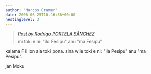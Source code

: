 ```yaml
---
author: "Marcos Cramer"
date: 2008-06-25T10:16:36+00:00
nestinglevel: 3
---
```

> [_Post by Rodrigo PORTELA SÃNCHEZ_](/SEkIddlP/facebook-translations#post3)  
> mi toki e ni: "ilo Fesipu" anu "ma Fesipu"  
> 

kalama F li lon ala toki pona. sina wile toki e ni: "ila Pesipu" anu "ma  
Pesipu".  
  
jan Moku